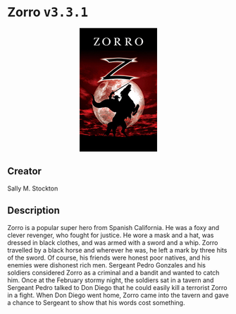 
# Zorro <kbd>v3.3.1</kbd>

<center>
  <img src="./cover-1024.jpg"/>
</center>

## Creator
Sally M. Stockton

## Description
<p>Zorro is a popular super hero from Spanish California. He was a foxy and clever revenger, who fought for justice. He wore a mask and a hat, was dressed in black clothes, and was armed with a sword and a whip. Zorro travelled by a black horse and wherever he was, he left a mark by three hits of the sword. Of course, his friends were honest poor natives, and his enemies were dishonest rich men. Sergeant Pedro Gonzales and his soldiers considered Zorro as a criminal and a bandit and wanted to catch him. Once at the February stormy night, the soldiers sat in a tavern and Sergeant Pedro talked to Don Diego that he could easily kill a terrorist Zorro in a fight. When Don Diego went home, Zorro came into the tavern and gave a chance to Sergeant to show that his words cost something.</p>
